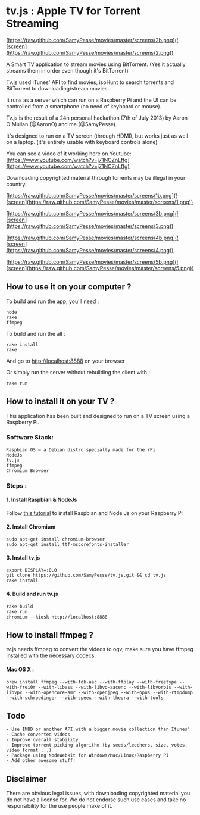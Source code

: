 tv.js : Apple TV for Torrent Streaming
====

[https://raw.github.com/SamyPesse/movies/master/screens/2b.png](![screen](https://raw.github.com/SamyPesse/movies/master/screens/2.png))

A Smart TV application to stream movies using BitTorrent. (Yes it actually streams them in order even though it's BitTorrent)

Tv.js used iTunes' API to find movies, isoHunt to search torrents and BitTorrent to downloading/stream movies.

It runs as a server which can run on a Raspberry Pi and the UI can be controlled from a smartphone (no need of keyboard or mouse).

Tv.js is the result of a 24h personal hackathon (7th of July 2013) by Aaron O'Mullan (@AaronO) and me (@SamyPesse).

It's designed to run on a TV screen (through HDMI), but works just as well on a laptop. (it's entirely usable with keyboard controls alone)

You can see a video of it working here on Youtube: [https://www.youtube.com/watch?v=j71NCZnLffg](https://www.youtube.com/watch?v=j71NCZnLffg)

Downloading copyrighted material through torrents may be illegal in your country.

[https://raw.github.com/SamyPesse/movies/master/screens/1b.png](![screen](https://raw.github.com/SamyPesse/movies/master/screens/1.png))

[https://raw.github.com/SamyPesse/movies/master/screens/3b.png](![screen](https://raw.github.com/SamyPesse/movies/master/screens/3.png))

[https://raw.github.com/SamyPesse/movies/master/screens/4b.png](![screen](https://raw.github.com/SamyPesse/movies/master/screens/4.png))

[https://raw.github.com/SamyPesse/movies/master/screens/5b.png](![screen](https://raw.github.com/SamyPesse/movies/master/screens/5.png))





## How to use it on your computer ?

To build and run the app, you'll need :

    node
    rake
    ffmpeg


To build and run the all :

    rake install
    rake

And go to [http://localhost:8888](http://localhost:8888) on your browser

Or simply run the server without rebuilding the client with :

    rake run


## How to install it on your TV ?

This application has been built and designed to run on a TV screen using a Raspberry Pi.

### Software Stack:

    Raspbian OS – a Debian distro specially made for the rPi
    NodeJs
    tv.js
    ffmpeg
    Chromium Browser

### Steps :

#### 1. Install Raspbian & NodeJs

Follow [this tutorial](http://blog.rueedlinger.ch/2013/03/raspberry-pi-and-nodejs-basic-setup/) to install Raspbian and Node Js on your Raspberry Pi

#### 2. Install Chromium

    sudo apt-get install chromium-browser
    sudo apt-get install ttf-mscorefonts-installer

#### 3. Install tv.js

    export DISPLAY=:0.0
    git clone https://github.com/SamyPesse/tv.js.git && cd tv.js
    rake install

#### 4. Build and run tv.js

    rake build
    rake run
    chromium --kiosk http://localhost:8888


## How to install ffmpeg ?

tv.js needs ffmpeg to convert the videos to ogv, make sure you have ffmpeg installed with the necessary codecs.

#### Mac OS X :

    brew install ffmpeg --with-fdk-aac --with-ffplay --with-freetype --with-frei0r --with-libass --with-libvo-aacenc --with-libvorbis --with-libvpx --with-opencore-amr --with-openjpeg --with-opus --with-rtmpdump --with-schroedinger --with-speex --with-theora --with-tools


## Todo
    - Use IMBD or another API with a bigger movie collection than Itunes'
    - Cache converted videos
    - Improve overall stability
    - Improve torrent picking algorithm (by seeds/leechers, size, votes, video format ...)
    - Package using NodeWebkit for Windows/Mac/Linux/Raspberry PI
    - Add other awesome stuff!


## Disclaimer

There are obvious legal issues, with downloading copyrighted material you do not have a license for. We do not endorse such use cases and take no responsibility for the use people make of it.
